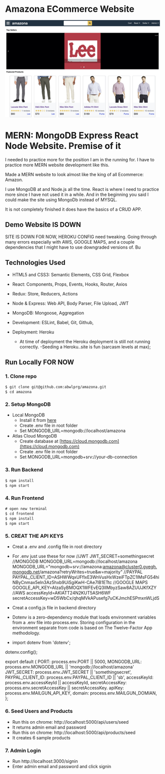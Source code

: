 # Amazona ECommerce Website
![amazona](/template/images/amazona.jpg)

# MERN: MongoDB Express React Node Website. Premise of it

I needed to practice more for the position I am in the running for. I have to practice more MERN website development like this.

Made a MERN website to look almost like the king of all Ecommerce: Amazon.

I use MongoDB at and Node.js all the time. React is where I need to practice more since I have not used it in a while. And in the beginning you said I could make the site using MongoDb instead of MYSQL.

It is not completely finished it does have the basics of a CRUD APP. 

## Demo Website IS DOWN

<!-- - 👉 Heroku : [https://amazona-ecommerce-app.herokuapp.com/](https://amazona-ecommerce-app.herokuapp.com/) -->

SITE IS DOWN FOR NOW, HEROKU CONFIG need tweaking. Going through many errors especially with AWS, GOOGLE MAPS, and a couple dependencies that I might have to use downgraded versions of.
Bu
## Technologies Used

- HTML5 and CSS3: Semantic Elements, CSS Grid, Flexbox
- React: Components, Props, Events, Hooks, Router, Axios
- Redux: Store, Reducers, Actions
- Node & Express: Web API, Body Parser, File Upload, JWT
- MongoDB: Mongoose, Aggregation
  
- Development: ESLint, Babel, Git, Github,
- Deployment: Heroku
    - At time of deployment the Heroku deployment is still not running correctly.
    -Seeding a Heroku..site is fun (sarcasm levels at max);

## Run Locally FOR NOW

### 1. Clone repo

```
$ git clone git@github.com:abwlprg/amazona.git
$ cd amazona
```
### 2. Setup MongoDB

- Local MongoDB
  - Install it from [here](https://www.mongodb.com/try/download/community)
  - Create .env file in root folder
  - Set MONGODB_URL=mongodb://localhost/amazona  
- Atlas Cloud MongoDB
  - Create database at [https://cloud.mongodb.com](https://cloud.mongodb.com)
  - Create .env file in root folder
  - Set MONGODB_URL=mongodb+srv://your-db-connection

### 3. Run Backend

```
$ npm install
$ npm start
```

### 4. Run Frontend

```
# open new terminal
$ cd frontend
$ npm install
$ npm start
```


### 5. CREAT THE API KEYS
- Creat a .env and .config file in root directory
- For .env just use these for now
//JWT
JWT_SECRET=somethingsecret
//MONGODB
MONGODB_URL=mongodb://localhost/amazona
MONGODB_URL="mongodb+srv://amazona:amazona@cluster0.gyegh.mongodb.net/amazona?retryWrites=true&w=majority"
//PAYPAL
PAYPAL_CLIENT_ID=ASHWWqxUFflxE3WnVusHxWzeiFTpZC1lMsFG54hiNByCnmax5eln3Az5hxb9UiSgiKwH-CAe7IB1ETtc
//GOOGLE MAPS
GOOGLE_API_KEY=AIzaSyBMOQX1WFEvEQ3lIMbyzSaw8AZUUJKfXZY
//AWS
accessKeyId=AKIATT24N2KUT5ASH6WF
secretAccessKey=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

- Creat a config.js file in backend directory
- Dotenv is a zero-dependency module that loads environment variables from a .env file into process.env. Storing configuration in the environment separate from code is based on The Twelve-Factor App methodology.

- import dotenv from 'dotenv';

dotenv.config();

export default {
  PORT: process.env.PORT || 5000,
  MONGODB_URL: process.env.MONGODB_URL || 'mongodb://localhost/amazona'
  JWT_SECRET: process.env.JWT_SECRET || 'somethingsecret',
  PAYPAL_CLIENT_ID: process.env.PAYPAL_CLIENT_ID || 'sb',
  accessKeyId: process.env.accessKeyId || accessKeyId,
  secretAccessKey: process.env.secretAccessKey || secretAccessKey.
  apiKey: process.env.MAILGUN_API_KEY,
  domain: process.env.MAILGUN_DOMIAN,
};

### 6. Seed Users and Products

- Run this on chrome: http://localhost:5000/api/users/seed
- It returns admin email and password
- Run this on chrome: http://localhost:5000/api/products/seed
- It creates 6 sample products

### 7. Admin Login

- Run http://localhost:3000/signin
- Enter admin email and password and click signin

